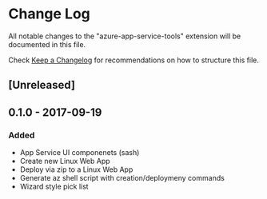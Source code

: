 # Change Log
All notable changes to the "azure-app-service-tools" extension will be documented in this file.

Check [Keep a Changelog](http://keepachangelog.com/) for recommendations on how to structure this file.

## [Unreleased]

## 0.1.0 - 2017-09-19
### Added
- App Service UI componenets (sash)
- Create new Linux Web App
- Deploy via zip to a Linux Web App
- Generate az shell script with creation/deploymeny commands
- Wizard style pick list
